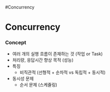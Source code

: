 #Concurrency

# Concurrency
### Concept

* 여러 개의 실행 흐름이 존재하는 것 (작업 or Task)
* 처리량, 응답시간 향상 목적 (성능)
* 특징
	* 비직관적 (선형적 + 순차적 vs 독립적 + 동시적)
* 동시성 문제
	* 순서 문제 (스케쥴링)